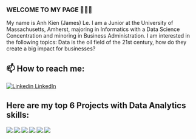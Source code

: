 ### WELCOME TO MY PAGE 👋👋👋
My name is Anh Kien (James) Le. I am a Junior at the University of Massachusetts, Amherst, majoring in Informatics with a Data Science Concentration and minoring in Business Administration. I am interested in the following topics: Data is the oil field of the 21st century, how do they create a big impact for businesses?<br>
## 📫 How to reach me: 

[![Linkedin](https://i.stack.imgur.com/gVE0j.png) LinkedIn](https://www.linkedin.com/in/leanhkien/)


## Here are my top 6 Projects with Data Analytics skills:


<a href="https://github.com/leanhkienn/Customer_Churn_Analysis_PowerBI_Project">
  <!-- Change the `github-readme-stats.anuraghazra1.vercel.app` to `github-readme-stats.vercel.app`  -->
  <img align="center" src="https://github-readme-stats.anuraghazra1.vercel.app/api/pin/?username=leanhkienn&repo=Customer_Churn_Analysis_PowerBI_Project&theme=tokyonight" />
</a>  

<a href="https://github.com/leanhkienn/E-commerceBrazil-SalesAnalysis-SQL-PowerBI">
  <!-- Change the `github-readme-stats.anuraghazra1.vercel.app` to `github-readme-stats.vercel.app`  -->
  <img align="center" src="https://github-readme-stats.anuraghazra1.vercel.app/api/pin/?username=leanhkienn&repo=E-commerceBrazil-SalesAnalysis-SQL-PowerBI&theme=radical"/>
</a>    

<a href="https://github.com/leanhkienn/ATM_Transactions_Business_Intelligence_Project">
  <!-- Change the `github-readme-stats.anuraghazra1.vercel.app` to `github-readme-stats.vercel.app`  -->
  <img align="center" src="https://github-readme-stats.anuraghazra1.vercel.app/api/pin/?username=leanhkienn&repo=ATM_Transactions_Business_Intelligence_Project&theme=merko" />
</a> 

<a href="https://github.com/leanhkienn/WebScraping-and-EDA-Project-using-Python">
  <!-- Change the `github-readme-stats.anuraghazra1.vercel.app` to `github-readme-stats.vercel.app`  -->
  <img align="center" src="https://github-readme-stats.anuraghazra1.vercel.app/api/pin/?username=leanhkienn&repo=WebScraping-and-EDA-Project-using-Python&theme=gruvbox"/>
</a>



<a href="https://github.com/leanhkienn/Flight-Price-Prediction">
  <!-- Change the `github-readme-stats.anuraghazra1.vercel.app` to `github-readme-stats.vercel.app`  -->
  <img align="center" src="https://github-readme-stats.anuraghazra1.vercel.app/api/pin/?username=leanhkienn&repo=Flight-Price-Prediction&theme=onedark" />
</a>  
<a href="https://github.com/leanhkienn/USHomicide_Analysis">
  <!-- Change the `github-readme-stats.anuraghazra1.vercel.app` to `github-readme-stats.vercel.app`  -->
  <img align="center" src="https://github-readme-stats.anuraghazra1.vercel.app/api/pin/?username=leanhkienn&repo=USHomicide_Analysis&theme=cobalt" />
</a>  
